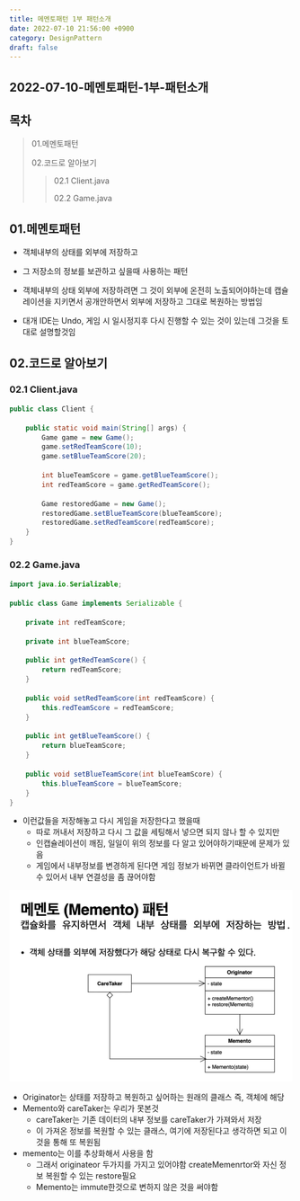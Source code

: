 ```yaml
---
title: 메멘토패턴 1부 패턴소개
date: 2022-07-10 21:56:00 +0900
category: DesignPattern
draft: false
---
```


## 2022-07-10-메멘토패턴-1부-패턴소개

## 목차

>01.메멘토패턴
>
>02.코드로 알아보기
>
>>  02.1 Client.java
>>
>>  02.2 Game.java
>

## 01.메멘토패턴

- 객체내부의 상태를 외부에 저장하고 
- 그 저장소의 정보를 보관하고 싶을때 사용하는 패턴
- 객체내부의 상태 외부에 저장하려면 그 것이 외부에 온전히 노출되어야하는데 캡슐레이션을 지키면서 공개안하면서 외부에 저장하고 그대로 복원하는 방법임

- 대개 IDE는 Undo, 게임 시 일시정지후 다시 진행할 수 있는 것이 있는데 그것을 토대로 설명할것임

## 02.코드로 알아보기

### 02.1 Client.java

```java
public class Client {

    public static void main(String[] args) {
        Game game = new Game();
        game.setRedTeamScore(10);
        game.setBlueTeamScore(20);

        int blueTeamScore = game.getBlueTeamScore();
        int redTeamScore = game.getRedTeamScore();

        Game restoredGame = new Game();
        restoredGame.setBlueTeamScore(blueTeamScore);
        restoredGame.setRedTeamScore(redTeamScore);
    }
}
```

###  02.2 Game.java

```java
import java.io.Serializable;

public class Game implements Serializable {

    private int redTeamScore;

    private int blueTeamScore;

    public int getRedTeamScore() {
        return redTeamScore;
    }

    public void setRedTeamScore(int redTeamScore) {
        this.redTeamScore = redTeamScore;
    }

    public int getBlueTeamScore() {
        return blueTeamScore;
    }

    public void setBlueTeamScore(int blueTeamScore) {
        this.blueTeamScore = blueTeamScore;
    }
}
```

- 이런값들을 저장해놓고 다시 게임을 저장한다고 했을때
  - 따로 꺼내서 저장하고 다시 그 값을 세팅해서 넣으면 되지 않나 할 수 있지만
  - 인캡슐레이션이 깨짐, 일일이 위의 정보를 다 알고 있어야하기때문에 문제가 있음
  - 게임에서 내부정보를 변경하게 된다면 게임 정보가 바뀌면 클라이언트가 바뀔 수 있어서 내부 연결성을 좀 끊어야함

![image-20220710220429498](../../assets/img/post/2022-07-10-메멘토패턴-1분-패턴소개/image-20220710220429498.png)

- Originator는 상태를 저장하고 복원하고 싶어하는 원래의 클래스 즉, 객체에 해당
- Memento와 careTaker는 우리가 못본것
  - careTaker는 기존 데이터의 내부 정보를 careTaker가 가져와서 저장
  - 이 가져온 정보를 복원할 수 있는 클래스, 여기에 저장된다고 생각하면 되고 이것을 통해 또 복원됨
- memento는 이를 추상화해서 사용을 함
  - 그래서 originateor 두가지를 가지고 있어야함 createMemenrtor와 자신 정보 복원할 수 있는 restore필요
  - Memento는 immute한것으로 변하지 않은 것을 써야함
